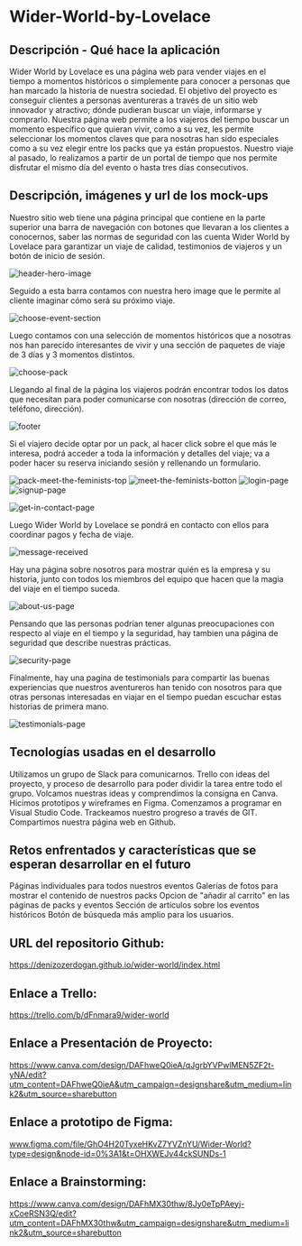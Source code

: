 # Wider-World-by-Lovelace

## Descripción - Qué hace la aplicación

Wider World by Lovelace es una página web para vender viajes en el tiempo a momentos históricos o simplemente para conocer a personas que han marcado la historia de nuestra sociedad. El objetivo del proyecto es conseguir clientes a personas aventureras a través de un sitio web innovador y atractivo; dónde pudieran buscar un viaje, informarse y comprarlo.
Nuestra página web permite a los viajeros del tiempo buscar un momento específico que quieran vivir, como a su vez, les permite seleccionar los momentos claves que para nosotras han sido especiales como a su vez elegir entre los packs que ya están propuestos. 
Nuestro viaje al pasado, lo realizamos a partir de un portal de tiempo que nos permite disfrutar el mismo día del evento o hasta tres días consecutivos. 

## Descripción, imágenes y url de los mock-ups

Nuestro sitio web tiene una página principal que contiene en la parte superior una barra de navegación con botones que llevaran a los clientes a conocernos, saber las normas de seguridad con las cuenta Wider World by Lovelace para garantizar un viaje de calidad, testimonios de viajeros y un botón de inicio de sesión. 

![header-hero-image](https://user-images.githubusercontent.com/131254999/235860127-3b0e702d-dcdc-4a32-8e6f-68201c183505.PNG)

Seguido a esta barra contamos con nuestra hero image que le permite al cliente imaginar cómo será su próximo viaje. 

![choose-event-section](https://user-images.githubusercontent.com/131254999/235861813-20465ae3-c153-49c4-ace2-262afd36c9ed.PNG)

Luego contamos con una selección de momentos históricos que a nosotras nos han parecido interesantes de vivir y una sección de paquetes de viaje de 3 días y 3 momentos distintos. 

![choose-pack](https://user-images.githubusercontent.com/131254999/235860483-133f2e6d-8229-469e-bfb6-76fd15ec209c.PNG)

Llegando al final de la página los viajeros podrán encontrar todos los datos que necesitan para poder comunicarse con nosotras (dirección de correo, teléfono, dirección). 

![footer](https://user-images.githubusercontent.com/131254999/235860510-f73d41d0-573f-4111-baf2-f943e146853e.PNG)

Si el viajero decide optar por un pack, al hacer click sobre el que más le interesa, podrá acceder a toda la información y detalles del viaje; va a poder hacer su reserva iniciando sesión y rellenando un formulario. 

![pack-meet-the-feminists-top](https://user-images.githubusercontent.com/131254999/235861694-b3a26d86-d88b-40a1-9251-8598fac7cc1d.PNG)
![meet-the-feminists-botton](https://user-images.githubusercontent.com/131254999/235861707-b1f3def3-5537-428e-9e24-e0b4744301a7.PNG)
![login-page](https://user-images.githubusercontent.com/131254999/235861747-0c3ea32c-d4fa-4ef0-9cc9-37e111d88830.PNG)
![signup-page](https://user-images.githubusercontent.com/131254999/235861756-8a39b80c-8a51-458f-8c79-0a23c8194f52.PNG)

![get-in-contact-page](https://user-images.githubusercontent.com/131254999/235860629-b3fae4f0-82b1-45d1-8551-e93363f5153d.PNG)

Luego Wider World by Lovelace se pondrá en contacto con ellos para coordinar pagos y fecha de viaje. 

![message-received](https://user-images.githubusercontent.com/131254999/235860653-d78fa211-2646-44c1-8e21-6763a6e81886.PNG)

Hay una página sobre nosotros para mostrar quién es la empresa y su historia, junto con todos los miembros del equipo que hacen que la magia del viaje en el tiempo suceda.

![about-us-page](https://user-images.githubusercontent.com/131254999/235862051-08ce8c00-2bee-4167-b542-6934cc48db1b.PNG)

Pensando que las personas podrían tener algunas preocupaciones con respecto al viaje en el tiempo y la seguridad, hay tambien una página de seguridad que describe nuestras prácticas.

![security-page](https://user-images.githubusercontent.com/131254999/235862170-d6dd94d1-66ce-4eba-942d-1e30d94af696.PNG)

Finalmente, hay una pagina de testimonials para compartir las buenas experiencias que nuestros aventureros han tenido con nosotros para que otras personas interesadas en viajar en el tiempo puedan escuchar estas historias de primera mano.

![testimonials-page](https://user-images.githubusercontent.com/131254999/235862291-f2c41cad-d8fc-45a1-b3b1-d557455ef440.PNG)



## Tecnologías usadas en el desarrollo

Utilizamos un grupo de Slack para comunicarnos.
Trello con ideas del proyecto, y proceso de desarrollo para poder dividir la tarea entre todo el grupo. 
Volcamos nuestras ideas y comprendimos la consigna en Canva.
Hicimos prototipos y wireframes en Figma.
Comenzamos a programar en Visual Studio Code.
Trackeamos nuestro progreso a través de GIT.
Compartimos nuestra página web en Github.

## Retos enfrentados y características que se esperan desarrollar en el futuro

Páginas individuales para todos nuestros eventos
Galerías de fotos para mostrar el contenido de nuestros packs
Opcion de "añadir al carrito" en las páginas de packs y eventos
Sección de artículos sobre los eventos históricos
Botón de búsqueda más amplio para los usuarios. 

## URL del repositorio Github: 

https://denizozerdogan.github.io/wider-world/index.html 

## Enlace a Trello: 

https://trello.com/b/dFnmara9/wider-world 

## Enlace a Presentación de Proyecto: 
 
https://www.canva.com/design/DAFhweQ0ieA/qJgrbYVPwlMEN5ZF2t-yNA/edit?utm_content=DAFhweQ0ieA&utm_campaign=designshare&utm_medium=link2&utm_source=sharebutton 

## Enlace a prototipo de Figma: 
www.figma.com/file/GhO4H20TyxeHKvZ7YVZnYU/Wider-World?type=design&node-id=0%3A1&t=OHXWEJv44ckSUNDs-1 

## Enlace a Brainstorming: 
https://www.canva.com/design/DAFhMX30thw/8Jy0eTpPAeyj-xCoeRSN3Q/edit?utm_content=DAFhMX30thw&utm_campaign=designshare&utm_medium=link2&utm_source=sharebutton 
